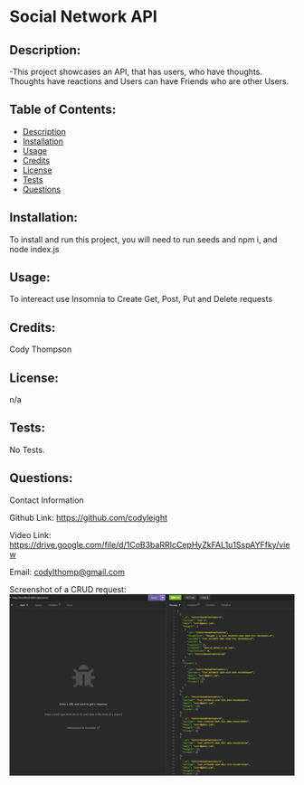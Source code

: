 # Social Network API
    
## Description:

-This project showcases an API, that has users, who have thoughts. Thoughts have reactions and Users can have Friends who are other Users.
    
## Table of Contents:

- [Description](#description)
- [Installation](#installation)
- [Usage](#usage)
- [Credits](#credits)
- [License](#license)
- [Tests](#tests)
- [Questions](#questions)

## Installation:


To install and run this project, you will need to run seeds and npm i, and node index.js

## Usage:

To intereact use Insomnia to Create Get, Post, Put and Delete requests


## Credits:

Cody Thompson


## License:

n/a

## Tests:

No Tests.


## Questions:

Contact Information

Github Link: https://github.com/codyleight

Video Link: https://drive.google.com/file/d/1CoB3baRRIcCepHyZkFAL1u1SspAYFfky/view



Email: codylthomp@gmail.com

Screenshot of a CRUD request:
![Alt text](image.png)